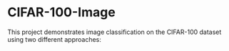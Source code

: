 # CIFAR-100-Image
This project demonstrates image classification on the CIFAR-100 dataset using two different approaches:
